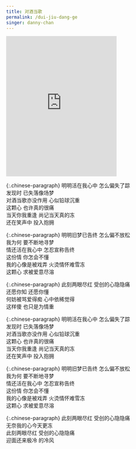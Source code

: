 ```yaml
---
title: 对酒当歌
permalink: /dui-jiu-dang-ge
singer: danny-chan
---
```


<iframe src="https://open.spotify.com/embed/track/5WQWUtAVsYRWJTygqNNOkP" width="300" height="380" frameborder="0" allowtransparency="true" allow="encrypted-media"></iframe>

{:.chinese-paragraph}
明明活在我心中 怎么偏失了踪  
发现时 已失落像场梦  
对酒当歌亦没作用 心似铅球沉重  
这颗心 也许真的很痛  
当天你我重逢 尚记当天真的冻  
还在笑声中 投入抱拥

{:.chinese-paragraph}
明明旧梦已告终 怎么偏不放松  
我为何 要不断地寻梦  
情还活在我心中 怎忍宣称告终  
这份情 你怎会不懂  
我的心像是被戏弄 火烫情怀难雪冻  
这颗心 求被爱意尽溶

{:.chinese-paragraph}
此刻两眼尽红 受创的心隐隐痛  
还愿你知 还愿你懂  
何妨被骂爱得痴 心中依稀觉得  
这样傻 也只是为情重

{:.chinese-paragraph}
明明活在我心中 怎么偏失了踪  
发现时 已失落像场梦  
对酒当歌亦没作用 心似铅球沉重  
这颗心 也许真的很痛  
当天你我重逢 尚记当天真的冻  
还在笑声中 投入抱拥

{:.chinese-paragraph}
明明旧梦已告终 怎么偏不放松  
我为何 要不断地寻梦  
情还活在我心中 怎忍宣称告终  
这份情 你怎会不懂  
我的心像是被戏弄 火烫情怀难雪冻  
这颗心 求被爱意尽溶

{:.chinese-paragraph}
此刻两眼尽红 受创的心隐隐痛  
无奈我的心今天更冻  
此刻两眼尽红 受创的心隐隐痛  
迎面还来极冷 的冷风
